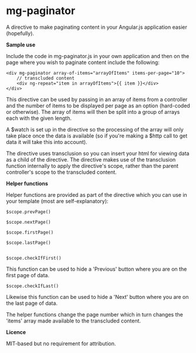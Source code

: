 mg-paginator
============

A directive to make paginating content in your Angular.js application easier (hopefully).

**Sample use**

Include the code in mg-paginator.js in your own application and then on the page where you wish to paginate content include the following:

    <div mg-paginator array-of-items="arrayOfItems" items-per-page="10">
        // transcluded content
        <div ng-repeat="item in arrayOfItems">{{ item }}</div>
    </div>
    
This directive can be used by passing in an array of items from a controller and the number of items to be displayed per page as an option (hard-coded or otherwise). The array of items will then be split into a group of arrays each with the given length.

A $watch is set up in the directive so the processing of the array will only take place once the data is available (so if you're making a $http call to get data it will take this into account).

The directive uses transclusion so you can insert your html for viewing data as a child of the directive. The directive makes use of the transclusion function internally to apply the directive's scope, rather than the parent controller's scope to the transcluded content.

**Helper functions**

Helper functions are provided as part of the directive which you can use in your template (most are self-explanatory):

    $scope.prevPage()

    $scope.nextPage()
    
    $scope.firstPage()

    $scope.lastPage()
    

    $scope.checkIfFirst()
    
This function can be used to hide a 'Previous' button where you are on the first page of data.

    $scope.checkIfLast()

Likewise this function can be used to hide a 'Next' button where you are on the last page of data. 

The helper functions change the page number which in turn changes the 'items' array made available to the transcluded content.

**Licence**

MIT-based but no requirement for attribution.

